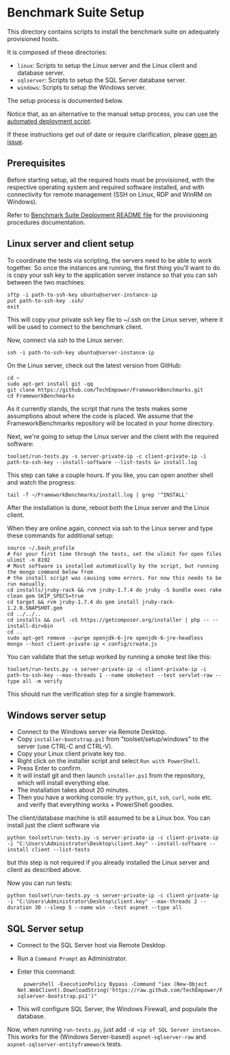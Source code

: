 # Benchmark Suite Setup

This directory contains scripts to install the benchmark suite on adequately provisioned hosts.

It is composed of these directories:

* `linux`: Scripts to setup the Linux server and the Linux client and database server.
* `sqlserver`: Scripts to setup the SQL Server database server.
* `windows`: Scripts to setup the Windows server.

The setup process is documented below.

Notice that, as an alternative to the manual setup process, you can use the [automated deployment script](../deployment/common/README.md).

If these instructions get out of date or require clarification, please [open an issue](https://github.com/TechEmpower/FrameworkBenchmarks/issues/new).


## Prerequisites

Before starting setup, all the required hosts must be provisioned, with the respective operating system and required software installed, and with connectivity for remote management (SSH on Linux, RDP and WinRM on Windows).

Refer to [Benchmark Suite Deployment README file](../deployment/README.md) for the provisioning procedures documentation.

## Linux server and client setup

To coordinate the tests via scripting, the servers need to be able to work together. So once the instances are running, the first thing you'll want to do is copy your ssh key to the application server instance so that you can ssh between the two machines:

	sftp -i path-to-ssh-key ubuntu@server-instance-ip
	put path-to-ssh-key .ssh/
	exit

This will copy your private ssh key file to ~/.ssh on the Linux server, where it will be used to connect to the benchmark client.

Now, connect via ssh to the Linux server:

    ssh -i path-to-ssh-key ubuntu@server-instance-ip

On the Linux server, check out the latest version from GitHub:

	cd ~
    sudo apt-get install git -qq
	git clone https://github.com/TechEmpower/FrameworkBenchmarks.git
	cd FrameworkBenchmarks

As it currently stands, the script that runs the tests makes some assumptions about where the code is placed. We assume that the FrameworkBenchmarks repository will be located in your home directory.

Next, we're going to setup the Linux server and the client with the required software:

	toolset/run-tests.py -s server-private-ip -c client-private-ip -i path-to-ssh-key --install-software --list-tests &> install.log
    
This step can take a couple hours. If you like, you can open another shell and watch the progress:

    tail -f ~/FrameworkBenchmarks/install.log | grep '^INSTALL'

After the installation is done, reboot both the Linux server and the Linux client.

When they are online again, connect via ssh to the Linux server and type these commands for additional setup:

    source ~/.bash_profile
    # For your first time through the tests, set the ulimit for open files
    ulimit -n 8192
    # Most software is installed automatically by the script, but running the mongo command below from
    # the install script was causing some errors. For now this needs to be run manually.
    cd installs/jruby-rack && rvm jruby-1.7.4 do jruby -S bundle exec rake clean gem SKIP_SPECS=true
    cd target && rvm jruby-1.7.4 do gem install jruby-rack-1.2.0.SNAPSHOT.gem
    cd ../../..
    cd installs && curl -sS https://getcomposer.org/installer | php -- --install-dir=bin
    cd ..
    sudo apt-get remove --purge openjdk-6-jre openjdk-6-jre-headless
    mongo --host client-private-ip < config/create.js

You can validate that the setup worked by running a smoke test like this:

    toolset/run-tests.py -s server-private-ip -c client-private-ip -i path-to-ssh-key --max-threads 1 --name smoketest --test servlet-raw --type all -m verify

This should run the verification step for a single framework.

## Windows server setup

* Connect to the Windows server via Remote Desktop.
* Copy `installer-bootstrap.ps1` from "toolset/setup/windows" to the server (use CTRL-C and CTRL-V).
* Copy your Linux client private key too.
* Right click on the installer script and select `Run with PowerShell`.
* Press Enter to confirm.
* It will install git and then launch `installer.ps1` from the repository, which will install everything else.
* The installation takes about 20 minutes.
* Then you have a working console: try `python`, `git`, `ssh`, `curl`, `node` etc. and verify that everything works + PowerShell goodies.

The client/database machine is still assumed to be a Linux box. You can install just the client software via

    python toolset\run-tests.py -s server-private-ip -c client-private-ip -i "C:\Users\Administrator\Desktop\client.key" --install-software --install client --list-tests

but this step is not required if you already installed the Linux server and client as described above.

Now you can run tests:

    python toolset\run-tests.py -s server-private-ip -c client-private-ip -i "C:\Users\Administrator\Desktop\client.key" --max-threads 2 --duration 30 --sleep 5 --name win --test aspnet --type all

## SQL Server setup

* Connect to the SQL Server host via Remote Desktop.
* Run a `Command Prompt` as Administrator.
* Enter this command:

        powershell -ExecutionPolicy Bypass -Command "iex (New-Object Net.WebClient).DownloadString('https://raw.github.com/TechEmpower/FrameworkBenchmarks/master/toolset/setup/sqlserver/setup-sqlserver-bootstrap.ps1')"

* This will configure SQL Server, the Windows Firewall, and populate the database.

Now, when running `run-tests.py`, just add `-d <ip of SQL Server instance>`. This works for the (Windows Server-based) `aspnet-sqlserver-raw` and `aspnet-sqlserver-entityframework` tests.
